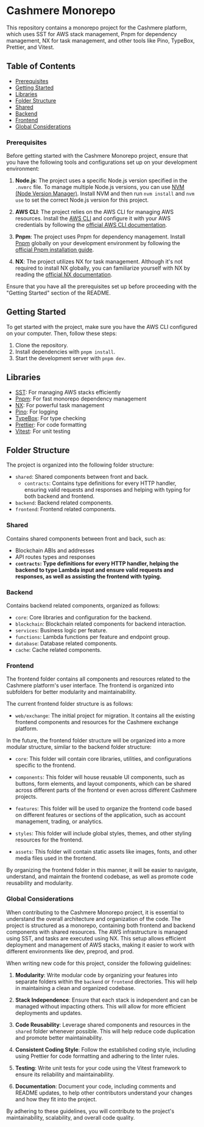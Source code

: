 # Cashmere Monorepo

This repository contains a monorepo project for the Cashmere platform, which uses SST for AWS stack management, Pnpm for dependency management, NX for task management, and other tools like Pino, TypeBox, Prettier, and Vitest.

## Table of Contents

-   [Prerequisites](#prerequisites)
-   [Getting Started](#getting-started)
-   [Libraries](#libraries)
-   [Folder Structure](#folder-structure)
-   [Shared](#shared)
-   [Backend](#backend)
-   [Frontend](#frontend)
-   [Global Considerations](#global-considerations)

### Prerequisites

Before getting started with the Cashmere Monorepo project, ensure that you have the following tools and configurations set up on your development environment:

1. **Node.js**: The project uses a specific Node.js version specified in the `.nvmrc` file. To manage multiple Node.js versions, you can use [NVM (Node Version Manager)](https://github.com/nvm-sh/nvm). Install NVM and then run `nvm install` and `nvm use` to set the correct Node.js version for this project.

2. **AWS CLI**: The project relies on the AWS CLI for managing AWS resources. Install the [AWS CLI](https://aws.amazon.com/cli/) and configure it with your AWS credentials by following the [official AWS CLI documentation](https://docs.aws.amazon.com/cli/latest/userguide/cli-chap-welcome.html).

3. **Pnpm**: The project uses Pnpm for dependency management. Install [Pnpm](https://pnpm.io/) globally on your development environment by following the [official Pnpm installation guide](https://pnpm.io/installation).

4. **NX**: The project utilizes NX for task management. Although it's not required to install NX globally, you can familiarize yourself with NX by reading the [official NX documentation](https://nx.dev/).

Ensure that you have all the prerequisites set up before proceeding with the "Getting Started" section of the README.

## Getting Started

To get started with the project, make sure you have the AWS CLI configured on your computer. Then, follow these steps:

1. Clone the repository.
2. Install dependencies with `pnpm install`.
3. Start the development server with `pnpm dev`.

## Libraries

-   [SST](https://github.com/serverless-stack/serverless-stack): For managing AWS stacks efficiently
-   [Pnpm](https://pnpm.io/): For fast monorepo dependency management
-   [NX](https://nx.dev/): For powerful task management
-   [Pino](https://github.com/pinojs/pino): For logging
-   [TypeBox](https://github.com/sinclairzx81/typebox): For type checking
-   [Prettier](https://prettier.io/): For code formatting
-   [Vitest](https://github.com/vitest-dev/vitest): For unit testing

## Folder Structure

The project is organized into the following folder structure:

-   `shared`: Shared components between front and back.
    -   `contracts`: Contains type definitions for every HTTP handler, ensuring valid requests and responses and helping with typing for both backend and frontend.
-   `backend`: Backend related components.
-   `frontend`: Frontend related components.

### Shared

Contains shared components between front and back, such as:

-   Blockchain ABIs and addresses
-   API routes types and responses
-   **`contracts`: Type definitions for every HTTP handler, helping the backend to type Lambda input and ensure valid requests and responses, as well as assisting the frontend with typing.**

### Backend

Contains backend related components, organized as follows:

-   `core`: Core libraries and configuration for the backend.
-   `blockchain`: Blockchain related components for backend interaction.
-   `services`: Business logic per feature.
-   `functions`: Lambda functions per feature and endpoint group.
-   `database`: Database related components.
-   `cache`: Cache related components.

### Frontend

The frontend folder contains all components and resources related to the Cashmere platform's user interface. The frontend is organized into subfolders for better modularity and maintainability.

The current frontend folder structure is as follows:

-   `web/exchange`: The initial project for migration. It contains all the existing frontend components and resources for the Cashmere exchange platform.

In the future, the frontend folder structure will be organized into a more modular structure, similar to the backend folder structure:

-   `core`: This folder will contain core libraries, utilities, and configurations specific to the frontend.

-   `components`: This folder will house reusable UI components, such as buttons, form elements, and layout components, which can be shared across different parts of the frontend or even across different Cashmere projects.

-   `features`: This folder will be used to organize the frontend code based on different features or sections of the application, such as account management, trading, or analytics.

-   `styles`: This folder will include global styles, themes, and other styling resources for the frontend.

-   `assets`: This folder will contain static assets like images, fonts, and other media files used in the frontend.

By organizing the frontend folder in this manner, it will be easier to navigate, understand, and maintain the frontend codebase, as well as promote code reusability and modularity.

### Global Considerations

When contributing to the Cashmere Monorepo project, it is essential to understand the overall architecture and organization of the code. The project is structured as a monorepo, containing both frontend and backend components with shared resources. The AWS infrastructure is managed using SST, and tasks are executed using NX. This setup allows efficient deployment and management of AWS stacks, making it easier to work with different environments like dev, preprod, and prod.

When writing new code for this project, consider the following guidelines:

1. **Modularity**: Write modular code by organizing your features into separate folders within the `backend` or `frontend` directories. This will help in maintaining a clean and organized codebase.

2. **Stack Independence**: Ensure that each stack is independent and can be managed without impacting others. This will allow for more efficient deployments and updates.

3. **Code Reusability**: Leverage shared components and resources in the `shared` folder whenever possible. This will help reduce code duplication and promote better maintainability.

4. **Consistent Coding Style**: Follow the established coding style, including using Prettier for code formatting and adhering to the linter rules.

5. **Testing**: Write unit tests for your code using the Vitest framework to ensure its reliability and maintainability.

6. **Documentation**: Document your code, including comments and README updates, to help other contributors understand your changes and how they fit into the project.

By adhering to these guidelines, you will contribute to the project's maintainability, scalability, and overall code quality.
